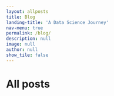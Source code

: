```yaml
---
layout: allposts
title: Blog
landing-title: 'A Data Science Journey'
nav-menu: true
permalink: /blog/
description: null
image: null
author: null
show_tile: false
---
```


<h1>All posts</h1>
